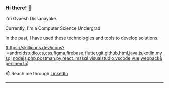 ### Hi there! 👋

I'm Gvaesh Dissanayake. 

Currently, I'm a Computer Science Undergrad

In the past, I have used these technologies and tools to develop solutions.

(https://skillicons.dev/icons?i=androidstudio,cs,css,figma,firebase,flutter,git,github,html,java,js,kotlin,mysql,nodejs,php,postman,py,react,,mssql,visualstudio,vscode,vue,webpack&perline=15)

📫 Reach me through <a href="https://www.linkedin.com/in/gavesh-dissanayake/">LinkedIn</a>

<!--
#### My Dev Setup

![Mac](https://img.shields.io/badge/mac%20os-000000?style=for-the-badge&logo=apple&logoColor=white)![VSCode](https://img.shields.io/badge/VSCode-000000?style=for-the-badge&logo=visual%20studio%20code&logoColor=white)![Android Studio](https://img.shields.io/badge/Android_Studio-000000?style=for-the-badge&logo=android-studio&logoColor=white)![Xcode](https://img.shields.io/badge/Xcode-000000?style=for-the-badge&logo=Xcode&logoColor=white)![Git](https://img.shields.io/badge/GIT-000000?style=for-the-badge&logo=git&logoColor=white)![Docker](https://img.shields.io/badge/Docker-000000?style=for-the-badge&logo=docker&logoColor=white)![Azure](https://img.shields.io/badge/microsoft%20azure-000000?style=for-the-badge&logo=microsoft-azure&logoColor=white)![Brave](https://img.shields.io/badge/Brave-000000?style=for-the-badge&logo=Brave&logoColor=white)
--->
----
